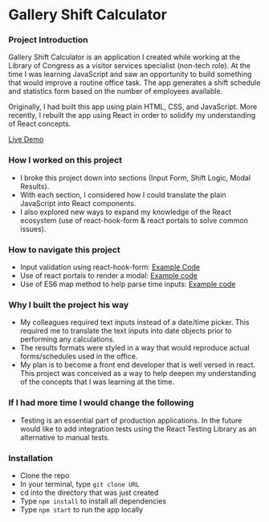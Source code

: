 # Gallery Shift Calculator 

### Project Introduction
Gallery Shift Calculator is an application I created while working at the Library of Congress as a visitor services specialist (non-tech role). At the time I was learning JavaScript and saw an opportunity to build something that would improve a routine office task. The app generates a shift schedule and statistics form based on the number of employees available. 

Originally, I had built this app using plain HTML, CSS, and JavaScript. More recently, I rebuilt the app using React in order to solidify my understanding of React concepts. 

[Live Demo](https://galleryshiftcalculator.netlify.app/)

### How I worked on this project
* I broke this project down into sections (Input Form, Shift Logic, Modal Results). 
* With each section, I considered how I could translate the plain JavaScript into React components. 
* I also explored new ways to expand my knowledge of the React ecosystem (use of react-hook-form & react portals to solve common issues).

### How to navigate this project
* Input validation using react-hook-form: [Example Code](https://github.com/markjager13/react-gallery-shift-calculator/blob/5eca25b000542d125c62fcb1a20a6e10cf6e7d51/src/components/Form/InputForm.js#L14)
* Use of react portals to render a modal: [Example code](https://github.com/markjager13/react-gallery-shift-calculator/blob/5eca25b000542d125c62fcb1a20a6e10cf6e7d51/src/components/Modal/ReactPortal.js#L5)
* Use of ES6 map method to help parse time inputs: [Example code](https://github.com/markjager13/react-gallery-shift-calculator/blob/5eca25b000542d125c62fcb1a20a6e10cf6e7d51/src/components/Form/utils/parseDateTime.js#L6)

### Why I built the project his way
* My colleagues required text inputs instead of a date/time picker. This required me to translate the text inputs into date objects prior to performing any calculations.
* The results formats were styled in a way that would reproduce actual forms/schedules used in the office. 
* My plan is to become a front end developer that is well versed in react. This project was conceived as a way to help deepen my understanding of the concepts that I was learning at the time. 

### If I had more time I would change the following
* Testing is an essential part of production applications. In the future would like to add integration tests using the React Testing Library as an alternative to manual tests.

### Installation
* Clone the repo
* In your terminal, type `git clone URL`
* cd into the directory that was just created
* Type `npm install` to install all dependencies
* Type `npm start` to run the app locally
